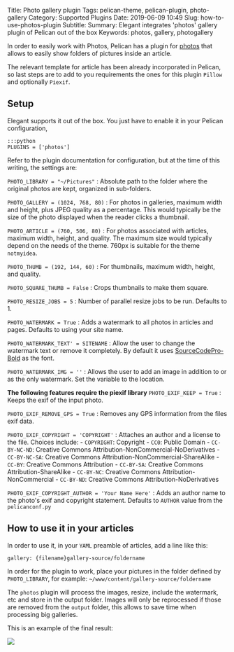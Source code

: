 Title: Photo gallery plugin
Tags: pelican-theme, pelican-plugin, photo-gallery
Category: Supported Plugins
Date: 2019-06-09 10:49
Slug: how-to-use-photos-plugin
Subtitle:
Summary: Elegant integrates 'photos' gallery plugin of Pelican  out of the box
Keywords: photos, gallery, photogallery

In order to easily work with Photos, Pelican has a plugin for [photos](https://github.com/getpelican/pelican-plugins/tree/master/photos) that allows to easily show folders of pictures inside an article.

The relevant template for article has been already incorporated in Pelican, so last steps are to add to you requirements the ones for this plugin `Pillow` and optionally `Piexif`.


## Setup

Elegant supports it out of the box. You just have to enable it in your Pelican
configuration,

    :::python
    PLUGINS = ['photos']

Refer to the plugin documentation for configuration, but at the time of this writing, the settings are:

`PHOTO_LIBRARY = "~/Pictures"`
:	Absolute path to the folder where the original photos are kept, organized in sub-folders.

`PHOTO_GALLERY = (1024, 768, 80)`
:	For photos in galleries, maximum width and height, plus JPEG quality as a percentage. This would typically be the size of the photo displayed when the reader clicks a thumbnail.

`PHOTO_ARTICLE = (760, 506, 80)`
:	For photos associated with articles, maximum width, height, and quality. The maximum size would typically depend on the needs of the theme. 760px is suitable for the theme `notmyidea`.

`PHOTO_THUMB = (192, 144, 60)`
:	For thumbnails, maximum width, height, and quality.

`PHOTO_SQUARE_THUMB = False`
:	Crops thumbnails to make them square.

`PHOTO_RESIZE_JOBS = 5`
: Number of parallel resize jobs to be run. Defaults to 1.

`PHOTO_WATERMARK = True`
: Adds a watermark to all photos in articles and pages. Defaults to using your site name.

`PHOTO_WATERMARK_TEXT' = SITENAME`
: Allow the user to change the watermark text or remove it completely. By default it uses [SourceCodePro-Bold](http://www.adobe.com/products/type/font-information/source-code-pro-readme.html) as the font.

`PHOTO_WATERMARK_IMG = ''`
: Allows the user to add an image in addition to or as the only watermark. Set the variable to the location.

**The following features require the piexif library**
`PHOTO_EXIF_KEEP = True`
: Keeps the exif of the input photo.

`PHOTO_EXIF_REMOVE_GPS = True`
: Removes any GPS information from the files exif data.

`PHOTO_EXIF_COPYRIGHT = 'COPYRIGHT'`
: Attaches an author and a license to the file. Choices include:
	- `COPYRIGHT`: Copyright
	- `CC0`: Public Domain
	- `CC-BY-NC-ND`: Creative Commons Attribution-NonCommercial-NoDerivatives
	- `CC-BY-NC-SA`: Creative Commons Attribution-NonCommercial-ShareAlike
	- `CC-BY`: Creative Commons Attribution
	- `CC-BY-SA`: Creative Commons Attribution-ShareAlike
	- `CC-BY-NC`: Creative Commons Attribution-NonCommercial
	- `CC-BY-ND`: Creative Commons Attribution-NoDerivatives

`PHOTO_EXIF_COPYRIGHT_AUTHOR = 'Your Name Here'`
: Adds an author name to the photo's exif and copyright statement. Defaults to `AUTHOR` value from the `pelicanconf.py`

## How to use it in your articles

In order to use it, in your `YAML` preamble of articles, add a line like this:

`gallery: {filename}gallery-source/foldername`

In order for the plugin to work, place your pictures in the folder defined by `PHOTO_LIBRARY`, for example:
`~/www/content/gallery-source/foldername`

The `photos` plugin will process the images, resize, include the watermark, etc and store in the output folder. Images will only be reprocessed if those are removed from the `output` folder, this allows to save time when processing big galleries.

This is an example of the final result:

![]({static}../images/photogallery.png)
